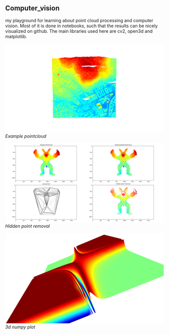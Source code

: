 ## Computer_vision

my playground for learning about point cloud processing and computer vision. 
Most of it is done in notebooks, such that the results can be nicely visualized on github.
The main libraries used here are cv2, open3d and matplotlib.

![example pointcloud](images/1.png)
*Example pointcloud*

![hidden_point_removal](images/2.png)
*Hidden point removal*

![3d_np_plot](images/3.png)
*3d numpy plot*
